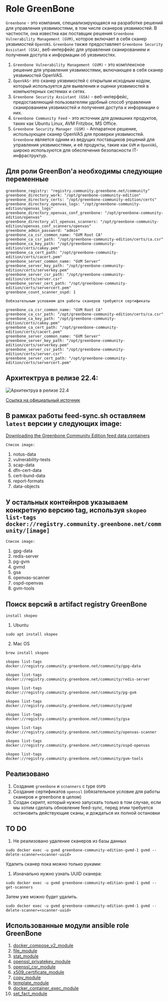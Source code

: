 # Role GreenBone

`Greenbone` - это компания, специализирующаяся на разработке решений для управления уязвимостями, в том числе сканеров уязвимостей. В частности, она известна как поставщик решения `Greenbone Vulnerability Management (GVM)`, которое включает в себя сканер уязвимостей `OpenVAS`. `Greenbone` также предоставляет `Greenbone Security Assistant (GSA)`, веб-интерфейс для управления сканированием и получения доступа к информации об уязвимостях. 

1. `Greenbone Vulnerability Management (GVM)` - это комплексное решение для управления уязвимостями, включающее в себя сканер уязвимостей OpenVAS. 
2. `OpenVAS`- это сканер уязвимостей с открытым исходным кодом, который используется для выявления и оценки уязвимостей в компьютерных системах и сетях. 
3. `Greenbone Security Assistant (GSA)` - веб-интерфейс, предоставляющий пользователям удобный способ управления сканированием уязвимостей и получения доступа к информации о них. 
4. `Greenbone Community Feed` - это источник для домашних продуктов, таких как Ubuntu Linux, AVM Fritzbox, MS Office. 
5. `Greenbone Security Manager (GSM)` - Аппаратное решение, использующее сканер OpenVAS для проверки уязвимостей. 
`Greenbone` является одним из ведущих поставщиков решений для управления уязвимостями, и её продукты, такие как `GVM` и `OpenVAS`, широко используются для обеспечения безопасности IT-инфраструктур. 

## Для роли GreenBon'a необходимы следующие переменные
```
greenbone_registry: "registry.community.greenbone.net/community"
greenbone_directory_work: "/opt/greenbone-community-edition"
greenbone_directory_certs: "/opt/greenbone-community-edition/certs"
greenbone_directory_openvas_logs: "/opt/greenbone-community-edition/openvas_logs"
greenbone_directory_openvas_conf_greenbone: "/opt/greenbone-community-edition/openvas"
greenbone_directory_all_openvas_scanners: "/opt/greenbone-community-edition/openvas_conf_scanners/openvas"
greenbone_admin_password: "admin"
greenbone_ca_csr_common_name: "GVM Root CA"
greenbone_ca_csr_path: "/opt/greenbone-community-edition/certs/ca.csr"
greenbone_ca_key_path: "/opt/greenbone-community-edition/certs/cakey.pem"
greenbone_ca_cert_path: "/opt/greenbone-community-edition/certs/cacert.pem"
greenbone_server_common_name: "GVM Server"
greenbone_server_key_path: "/opt/greenbone-community-edition/certs/serverkey.pem"
greenbone_server_csr_path: "/opt/greenbone-community-edition/certs/server.csr"
greenbone_server_cert_path: "/opt/greenbone-community-edition/certs/servercert.pem"
greenbone_count_scanner_ospd: 1
```

`Ообязательным условием для работы сканеров требуются сертификаты`

```
greenbone_ca_csr_common_name: "GVM Root CA"
greenbone_ca_csr_path: "/opt/greenbone-community-edition/certs/ca.csr"
greenbone_ca_key_path: "/opt/greenbone-community-edition/certs/cakey.pem"
greenbone_ca_cert_path: "/opt/greenbone-community-edition/certs/cacert.pem"
greenbone_server_common_name: "GVM Server"
greenbone_server_key_path: "/opt/greenbone-community-edition/certs/serverkey.pem"
greenbone_server_csr_path: "/opt/greenbone-community-edition/certs/server.csr"
greenbone_server_cert_path: "/opt/greenbone-community-edition/certs/servercert.pem"
```

## Архитектруа в релизе 22.4:

![Архитектруа в релизе 22.4](https://greenbone.github.io/docs/latest/_images/greenbone-community-22.4-architecture.png)

[Ссылка на официальный источник](https://greenbone.github.io/docs/latest/architecture.html)

## В рамках работы feed-sync.sh оставляем `latest` версии у следующих image: 

[Downloading the Greenbone Community Edition feed data containers](https://greenbone.github.io/docs/latest/22.4/container/workflows.html)

`Список image:`

1. notus-data
2. vulnerability-tests
3. scap-data
4. dfn-cert-data
5. cert-bund-data
6. report-formats
7. data-objects

## У остальных контейнров указываем конкретную версию tag, используя `skopeo list-tags docker://registry.community.greenbone.net/community/[image]`

`Список image:`

1. gpg-data
2. redis-server
3. pg-gvm
4. gvmd
5. gsa
6. openvas-scanner
7. ospd-openvas
9. gvm-tools


## Поиск версий в artifact registry GreenBone

`install skopeo`

1. Ubuntu

```
sudo apt install skopeo
```

2. Mac OS

```
brew install skopeo
```

```
skopeo list-tags docker://registry.community.greenbone.net/community/gpg-data
```

```
skopeo list-tags docker://registry.community.greenbone.net/community/redis-server
```

```
skopeo list-tags docker://registry.community.greenbone.net/community/pg-gvm
```

```
skopeo list-tags docker://registry.community.greenbone.net/community/gvmd
```

```
skopeo list-tags docker://registry.community.greenbone.net/community/gsa
```

```
skopeo list-tags docker://registry.community.greenbone.net/community/openvas-scanner
```

```
skopeo list-tags docker://registry.community.greenbone.net/community/ospd-openvas
```

```
skopeo list-tags docker://registry.community.greenbone.net/community/gvm-tools
```

## Реализовано

1. Создание `greenbone` и `scnanners` с type `OSPD`
2. Создание сертификатов `openssl` (обязательное условие для работы сканеров и greenbone в целом)
3. Создан скрипт, который нужно запускать только в том случае, если мы хотим сделать обновление feed-sync, перед этим требуется остановить действующие сканы, и дождаться их полной остановки

## TO DO

1. Не реализовано удаление сканеров из базы данных

```
sudo docker exec -u gvmd greenbone-community-edition-gvmd-1 gvmd --delete-scanner=<scanner-uuid>
```

Удалить сканер пока можно только руками:

1. Изначально нужно узнать UUID сканера:

```
sudo docker exec -u gvmd greenbone-community-edition-gvmd-1 gvmd --get-scanners
```

Затем уже можно будет удалить.

```
sudo docker exec -u gvmd greenbone-community-edition-gvmd-1 gvmd --delete-scanner=<scanner-uuid>
```

## Использованные модули ansible role GreenBone

1. [docker_compose_v2_module](https://docs.ansible.com/ansible/latest/collections/community/docker/docker_compose_v2_module.html)
2. [file_module](https://docs.ansible.com/ansible/latest/collections/ansible/builtin/file_module.html)
3. [stat_module](https://docs.ansible.com/ansible/latest/collections/ansible/builtin/stat_module.html)
4. [openssl_privatekey_module](https://docs.ansible.com/ansible/latest/collections/community/crypto/openssl_privatekey_module.html)
5. [openssl_csr_module](https://docs.ansible.com/ansible/latest/collections/community/crypto/openssl_csr_module.html)
6. [x509_certificate_module](https://docs.ansible.com/ansible/latest/collections/community/crypto/x509_certificate_module.html)
7. [copy_module](https://docs.ansible.com/ansible/latest/collections/ansible/builtin/copy_module.html)
8. [template_module](https://docs.ansible.com/ansible/latest/collections/ansible/builtin/template_module.html)
9. [docker_container_exec_module](https://docs.ansible.com/ansible/latest/collections/community/docker/docker_container_exec_module.html)
10. [set_fact_module](https://docs.ansible.com/ansible/latest/collections/ansible/builtin/set_fact_module.html)
